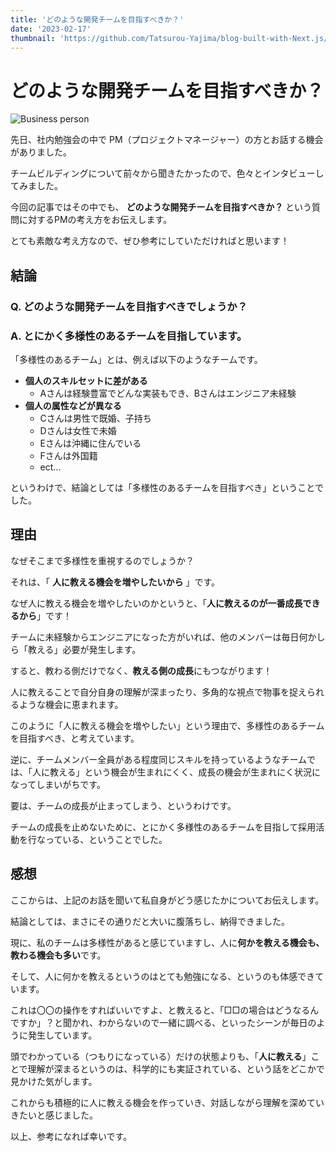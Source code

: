 ```yaml
---
title: 'どのような開発チームを目指すべきか？'
date: '2023-02-17'
thumbnail: 'https://github.com/Tatsurou-Yajima/blog-built-with-Next.js/assets/44424270/63733c20-e842-4824-b3fa-8a300ace83b2'
---
```


# どのような開発チームを目指すべきか？

![Business person](https://github.com/Tatsurou-Yajima/blog-built-with-Next.js/assets/44424270/63733c20-e842-4824-b3fa-8a300ace83b2)

先日、社内勉強会の中で PM（プロジェクトマネージャー）の方とお話する機会がありました。

チームビルディングについて前々から聞きたかったので、色々とインタビューしてみました。

今回の記事ではその中でも、 **どのような開発チームを目指すべきか？** という質問に対するPMの考え方をお伝えします。

とても素敵な考え方なので、ぜひ参考にしていただければと思います！

## 結論

### Q. どのような開発チームを目指すべきでしょうか？

### A. とにかく多様性のあるチームを目指しています。

「多様性のあるチーム」とは、例えば以下のようなチームです。

- **個人のスキルセットに差がある**
  - Aさんは経験豊富でどんな実装もでき、Bさんはエンジニア未経験
- **個人の属性などが異なる**
  - Cさんは男性で既婚、子持ち
  - Dさんは女性で未婚
  - Eさんは沖縄に住んでいる
  - Fさんは外国籍
  - ect...

というわけで、結論としては「多様性のあるチームを目指すべき」ということでした。

## 理由

なぜそこまで多様性を重視するのでしょうか？

それは、「 **人に教える機会を増やしたいから** 」です。

なぜ人に教える機会を増やしたいのかというと、「**人に教えるのが一番成長できるから**」です！

チームに未経験からエンジニアになった方がいれば、他のメンバーは毎日何かしら「教える」必要が発生します。

すると、教わる側だけでなく、**教える側の成長**にもつながります！

人に教えることで自分自身の理解が深まったり、多角的な視点で物事を捉えられるような機会に恵まれます。

このように「人に教える機会を増やしたい」という理由で、多様性のあるチームを目指すべき、と考えています。

逆に、チームメンバー全員がある程度同じスキルを持っているようなチームでは、「人に教える」という機会が生まれにくく、成長の機会が生まれにく状況になってしまいがちです。

要は、チームの成長が止まってしまう、というわけです。

チームの成長を止めないために、とにかく多様性のあるチームを目指して採用活動を行なっている、ということでした。

## 感想
ここからは、上記のお話を聞いて私自身がどう感じたかについてお伝えします。

結論としては、まさにその通りだと大いに腹落ちし、納得できました。

現に、私のチームは多様性があると感じていますし、人に**何かを教える機会も、教わる機会も多い**です。

そして、人に何かを教えるというのはとても勉強になる、というのも体感できています。

これは〇〇の操作をすればいいですよ、と教えると、「□□の場合はどうなるんですか」？と聞かれ、わからないので一緒に調べる、といったシーンが毎日のように発生しています。

頭でわかっている（つもりになっている）だけの状態よりも、「**人に教える**」ことで理解が深まるというのは、科学的にも実証されている、という話をどこかで見かけた気がします。

これからも積極的に人に教える機会を作っていき、対話しながら理解を深めていきたいと感じました。

以上、参考になれば幸いです。
